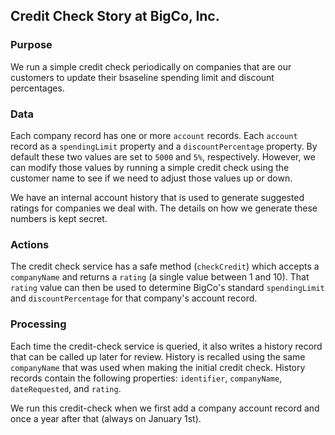 ## Credit Check Story at BigCo, Inc.

### Purpose
We run a simple credit check periodically on companies that are our customers to update their bsaseline spending limit and discount percentages.

### Data
Each company record has one or more `account` records. Each `account` record as a `spendingLimit` property and a `discountPercentage` property. By default these two values are set to `5000` and `5%`, respectively. However, we can modify those values by running a simple credit check using the customer name to see if we need to adjust those values up or down.

We have an internal account history that is used to generate suggested ratings for companies we deal with. The details on how we generate these numbers is kept secret. 

### Actions
The credit check service has a safe method (`checkCredit`) which accepts a `companyName` and returns a `rating` (a single value between 1 and 10).  That `rating` value can then be used to determine BigCo's standard `spendingLimit` and `discountPercentage` for that company's account record. 

### Processing
Each time the credit-check service is queried, it also writes a history record that can be called up later for review. History is recalled using the same `companyName` that was used when making the initial credit check. History records contain the following properties: `identifier`, `companyName`, `dateRequested`, and `rating`.

We run this credit-check when we first add a company account record and once a year after that (always on January 1st).  



